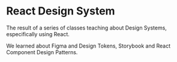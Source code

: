 # React Design System
The result of a series of classes teaching about Design Systems, especifically using React. 

We learned about Figma and Design Tokens, Storybook and React Component Design Patterns.
